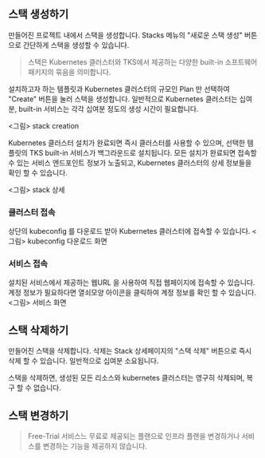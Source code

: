 ## 스택 생성하기

만들어진 프로젝트 내에서 스택을 생성합니다. Stacks 메뉴의 "새로운 스택 생성" 버튼으로 간단하게 스택을 생성할 수 있습니다.

> 스택은 Kubernetes 클러스터와 TKS에서 제공하는 다양한 built-in 소프트웨어 패키지의 묶음을 의미합니다.

설치하고자 하는 템플릿과 Kubernetes 클러스터의 규모인 Plan 만 선택하여 "Create" 버튼을 눌러 스택을 생성합니다.
일반적으로 Kubernetes 클러스터는 십여분, built-in 서비스는 각각 십여분 정도의 생성 시간이 필요합니다.

<그림> stack creation

Kubernetes 클러스터 설치가 완료되면 즉시 클러스터를 사용할 수 있으며, 선택한 템플릿의 TKS built-in 서비스가 백그라운드로 설치됩니다.
모든 설치가 완료되면 접속할 수 있는 서비스 엔드포인트 정보가 노출되고, Kubernetes 클러스터의 상세 정보들을 확인 할 수 있습니다.

<그림> stack 상세



### 클러스터 접속
상단의 kubeconfig 를 다운로드 받아 Kubernetes 클러스터에 접속할 수 있습니다.
<그림> kubeconfig 다운로드 화면

### 서비스 접속
설치된 서비스에서 제공하는 웹URL 을 사용하여 직접 웹페이지에 접속할 수 있습니다. 계정 정보가 필요하다면 열쇠모양 아이콘을 클릭하여 계정 정보를 확인 할 수 있습니다.
<그림> 서비스 화면


## 스택 삭제하기

만들어진 스택을 삭제합니다. 삭제는 Stack 상세페이지의 "스택 삭제" 버튼으로 즉시 삭제 할 수 있습니다. 일반적으로 십여분 소요됩니다.

스택을 삭제하면, 생성된 모든 리소스와 kubernetes 클러스터는 영구히 삭제되며, 복구 할 수 없습니다.


## 스택 변경하기

> Free-Trial 서비스느 무료로 제공되는 플랜으로 인프라 플랜을 변경하거나 서비스를 변경하는 기능을 제공하지 않습니다.


